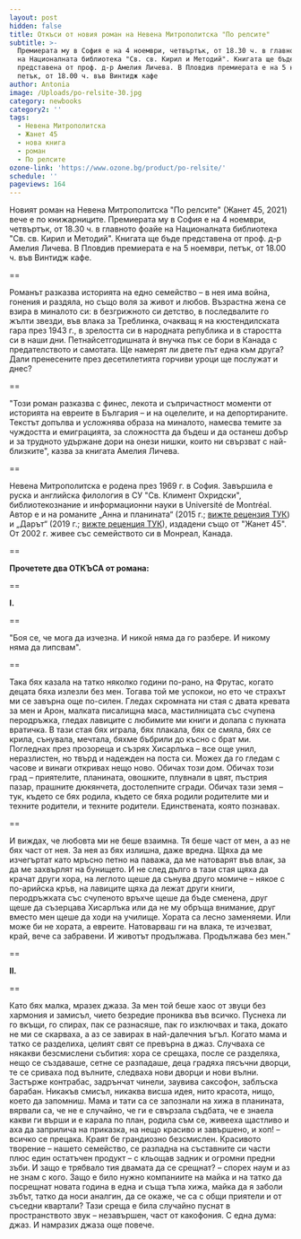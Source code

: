 ```yaml
---
layout: post
hidden: false
title: Откъси от новия роман на Невена Митрополитска "По релсите"
subtitle: >-
  Премиерата му в София е на 4 ноември, четвъртък, от 18.30 ч. в главното фоайе
  на Националната библиотека "Св. св. Кирил и Методий". Книгата ще бъде
  представена от проф. д-р Амелия Личева. В Пловдив премиерата е на 5 ноември,
  петък, от 18.00 ч. във Винтидж кафе
author: Antonia
image: /Uploads/po-relsite-30.jpg
category: newbooks
category2: ''
tags:
  - Невена Митрополитска
  - Жанет 45
  - нова книга
  - роман
  - По релсите
ozone-link: 'https://www.ozone.bg/product/po-relsite/'
schedule: ''
pageviews: 164
---
```

Новият роман на Невена Митрополитска "По релсите" (Жанет 45, 2021) вече е по книжарниците. Премиерата му в София е на 4 ноември, четвъртък, от 18.30 ч. в главното фоайе на Националната библиотека "Св. св. Кирил и Методий". Книгата ще бъде представена от проф. д-р Амелия Личева. В Пловдив премиерата е на 5 ноември, петък, от 18.00 ч. във Винтидж кафе. 

\==

Романът разказва историята на едно семейство – в нея има война, гонения и раздяла, но също воля за живот и любов. Възрастна жена се взира в миналото си: в безгрижното си детство, в последвалите го жълти звезди, във влака за Треблинка, очакващ я на кюстендилската гара през 1943 г., в зрелостта си в народната република и в старостта си в наши дни. Петнайсетгодишната ѝ внучка пък се бори в Канада с предателството и самотата. Ще намерят ли двете път една към друга? Дали пренесените през десетилетията горчиви уроци ще послужат и днес? 

\==

"Този роман разказва с финес, лекота и съпричастност моменти от историята на евреите в България – и на оцелелите, и на депортираните. Текстът допълва и усложнява образа на миналото, намесва темите за чуждостта и емиграцията, за сложността да бъдеш и да останеш добър и за трудното удържане дори на онези нишки, които ни свързват с най-близките", казва за книгата Амелия Личева.

\==

Невена Митрополитска е родена през 1969 г. в София. Завършила е руска и английска филология в СУ "Св. Климент Охридски", библиотекознание и информационни науки в Université de Montréal. Автор е и на романите „Анна и планината“ (2015 г.; [вижте рецензия ТУК](https://literaturnirazgovori.com/bookreviews/2019/02/12/10-21-%D1%80%D0%B5%D1%86%D0%B5%D0%BD%D0%B7%D0%B8%D1%8F-%D0%BD%D0%B5%D0%B2%D0%B5%D0%BD%D0%B0-%D0%BC%D0%B8%D1%82%D1%80%D0%BE%D0%BF%D0%BE%D0%BB%D0%B8%D1%82%D1%81%D0%BA%D0%B0-%D0%B0%D0%BD%D0%BD%D0%B0-%D0%B8-%D0%BF%D0%BB%D0%B0%D0%BD%D0%B8%D0%BD%D0%B0%D1%82%D0%B0.html)) и „Дарът“ (2019 г.; [вижте реценция ТУК](https://literaturnirazgovori.com/bookreviews/2019/06/25/10-58-%D1%80%D0%B5%D1%86%D0%B5%D0%BD%D0%B7%D0%B8%D1%8F-%D0%B4%D0%B0%D1%80%D1%8A%D1%82-%D0%BD%D0%B5%D0%B2%D0%B5%D0%BD%D0%B0-%D0%BC%D0%B8%D1%82%D1%80%D0%BE%D0%BF%D0%BE%D0%BB%D0%B8%D1%82%D1%81%D0%BA%D0%B0.html)), издадени също от "Жанет 45". От 2002 г. живее със семейството си в Монреал, Канада.

\==

**Прочетете два ОТКЪСА от романа:**

\==

**I.**

\==

"Боя се, че мога да изчезна. И никой няма да го разбере. И никому няма да липсвам".

\==

Така бях казала на татко няколко години по-рано, на Фрутас, когато децата бяха излезли без мен. Тогава той ме успокои, но ето че страхът ми се завърна още по-силен. Гледах скромната ни стая с двата кревата за мен и Арон, малката писалищна маса, мастилницата със счупена перодръжка, гледах лавиците с любимите ми книги и долапа с пукната вратичка. В тази стая бях играла, бях плакала, бях се смяла, бях се крила, сънувала, мечтала, бяхме бъбрили до късно с брат ми. Погледнах през прозореца и съзрях Хисарлъка – все още унил, неразлистен, но твърд и надежден на поста си. Можех да го гледам с часове и винаги откривах нещо ново. Обичах този дом. Обичах този град – приятелите, планината, овошките, плувнали в цвят, пъстрия пазар, прашните дюкянчета, достолепните сгради. Обичах тази земя – тук, където се бях родила, където се бяха родили родителите ми и техните родители, и техните родители. Единствената, която познавах. 

\==

И виждах, че любовта ми не беше взаимна. Тя беше част от мен, а аз не бях част от нея. За нея аз бях излишна, даже вредна. Щяха да ме изчегъртат като мръсно петно на паважа, да ме натоварят във влак, за да ме захвърлят на бунището. И не след дълго в тази стая щяха да крачат други хора, на леглото щеше да сънува друго момиче – някое с по-арийска кръв, на лавиците щяха да лежат други книги, перодръжката със счупеното връхче щеше да бъде сменена, друг щеше да съзерцава Хисарлъка или да не му обръща внимание, друг вместо мен щеше да ходи на училище. Хората са лесно заменяеми. Или може би не хората, а евреите. Натоварваш ги на влака, те изчезват, край, вече са забравени. И животът продължава. Продължава без мен."

\==

**II.**

\==

Като бях малка, мразех джаза. За мен той беше хаос от звуци без хармония и замисъл, чието безредие прониква във всичко. Пуснеха ли го вкъщи, го спирах, пак се разнасяше, пак го изключвах и така, докато не ми се скарваха, а аз се завирах в най-далечния ъгъл. Когато мама и татко се разделиха, целият свят се превърна в джаз. Случваха се някакви безсмислени събития: хора се срещаха, после се разделяха, нещо се създаваше, сетне се разпадаше, деца градяха пясъчни дворци, те се сриваха под вълните, следваха нови дворци и нови вълни. Застърже контрабас, задрънчат чинели, заувива саксофон, заблъска барабан. Никакъв смисъл, никаква висша идея, нито красота, нищо, което да запомниш. Мама и тати са се запознали на хижа в планината, вярвали са, че не е случайно, че ги е свързала съдбата, че е знаела какви ги върши и е карала по план, родила съм се, живееха щастливо и аха да заприлича на приказка, на нещо красиво и завършено, и хоп! – всичко се прецака. Краят бе грандиозно безсмислен. Красивото творение – нашето семейство, се разпадна на съставните си части плюс един остатъчен продукт – с кльощав задник и огромни предни зъби. И защо е трябвало тия двамата да се срещнат? – спорех наум и аз не знам с кого. Защо е било нужно компаниите на майка и на татко да посрещнат новата година в една и съща тъпа хижа, майка да я заболи зъбът, татко да носи аналгин, да се окаже, че са с общи приятели и от съседни квартали? Тази среща е била случайно пуснат в пространството звук – незавършен, част от какофония. С една дума: джаз. И намразих джаза още повече.